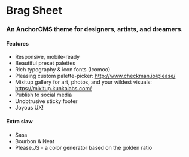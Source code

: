 
# Brag Sheet

### An AnchorCMS theme for designers, artists, and dreamers.

#### Features
* Responsive, mobile-ready 
* Beautiful preset palettes
* Rich typography & icon fonts (Icomoo)
* Pleasing custom palette-picker: http://www.checkman.io/please/
* Mixitup gallery for art, photos, and your wildest visuals: https://mixitup.kunkalabs.com/
* Publish to social media
* Unobtrusive sticky footer
* Joyous UX!


#### Extra slaw
* Sass
* Bourbon & Neat
* Please.JS - a color generator based on the golden ratio